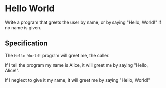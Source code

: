 # Hello World

Write a program that greets the user by name, or by saying "Hello, World!" if no name is given.

## Specification

The `Hello World!` program will greet me, the caller.

If I tell the program my name is Alice, it will greet me by saying "Hello, Alice!".

If I neglect to give it my name, it will greet me by saying "Hello, World!"
